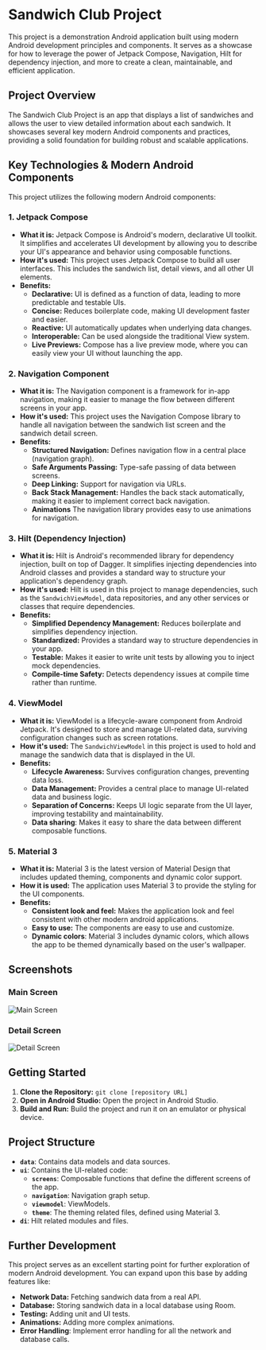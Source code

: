 # Sandwich Club Project

This project is a demonstration Android application built using modern Android development principles and components. It serves as a showcase for how to leverage the power of Jetpack Compose, Navigation, Hilt for dependency injection, and more to create a clean, maintainable, and efficient application.

## Project Overview

The Sandwich Club Project is an app that displays a list of sandwiches and allows the user to view detailed information about each sandwich. It showcases several key modern Android components and practices, providing a solid foundation for building robust and scalable applications.

## Key Technologies & Modern Android Components

This project utilizes the following modern Android components:

### 1. Jetpack Compose

*   **What it is:** Jetpack Compose is Android's modern, declarative UI toolkit. It simplifies and accelerates UI development by allowing you to describe your UI's appearance and behavior using composable functions.
*   **How it's used:** This project uses Jetpack Compose to build all user interfaces. This includes the sandwich list, detail views, and all other UI elements.
*   **Benefits:**
    *   **Declarative:** UI is defined as a function of data, leading to more predictable and testable UIs.
    *   **Concise:** Reduces boilerplate code, making UI development faster and easier.
    *   **Reactive:** UI automatically updates when underlying data changes.
    *   **Interoperable:** Can be used alongside the traditional View system.
    *   **Live Previews:** Compose has a live preview mode, where you can easily view your UI without launching the app.

### 2. Navigation Component

*   **What it is:** The Navigation component is a framework for in-app navigation, making it easier to manage the flow between different screens in your app.
*   **How it's used:** This project uses the Navigation Compose library to handle all navigation between the sandwich list screen and the sandwich detail screen.
*   **Benefits:**
    *   **Structured Navigation:** Defines navigation flow in a central place (navigation graph).
    *   **Safe Arguments Passing:** Type-safe passing of data between screens.
    *   **Deep Linking:** Support for navigation via URLs.
    *   **Back Stack Management:** Handles the back stack automatically, making it easier to implement correct back navigation.
    * **Animations** The navigation library provides easy to use animations for navigation.

### 3. Hilt (Dependency Injection)

*   **What it is:** Hilt is Android's recommended library for dependency injection, built on top of Dagger. It simplifies injecting dependencies into Android classes and provides a standard way to structure your application's dependency graph.
*   **How it's used:** Hilt is used in this project to manage dependencies, such as the `SandwichViewModel`, data repositories, and any other services or classes that require dependencies.
*   **Benefits:**
    *   **Simplified Dependency Management:** Reduces boilerplate and simplifies dependency injection.
    *   **Standardized:** Provides a standard way to structure dependencies in your app.
    *   **Testable:** Makes it easier to write unit tests by allowing you to inject mock dependencies.
    *   **Compile-time Safety:** Detects dependency issues at compile time rather than runtime.

### 4. ViewModel

*   **What it is:** ViewModel is a lifecycle-aware component from Android Jetpack. It's designed to store and manage UI-related data, surviving configuration changes such as screen rotations.
*   **How it's used:** The `SandwichViewModel` in this project is used to hold and manage the sandwich data that is displayed in the UI.
*   **Benefits:**
    *   **Lifecycle Awareness:** Survives configuration changes, preventing data loss.
    *   **Data Management:** Provides a central place to manage UI-related data and business logic.
    *   **Separation of Concerns:** Keeps UI logic separate from the UI layer, improving testability and maintainability.
    * **Data sharing**: Makes it easy to share the data between different composable functions.

### 5. Material 3

* **What it is:** Material 3 is the latest version of Material Design that includes updated theming, components and dynamic color support.
* **How it is used:** The application uses Material 3 to provide the styling for the UI components.
* **Benefits:**
    * **Consistent look and feel:** Makes the application look and feel consistent with other modern android applications.
    * **Easy to use:** The components are easy to use and customize.
    * **Dynamic colors**: Material 3 includes dynamic colors, which allows the app to be themed dynamically based on the user's wallpaper.

## Screenshots
### Main Screen
![Main Screen](screenshots/1.png)

### Detail Screen
![Detail Screen](screenshots/2.png)
## Getting Started

1.  **Clone the Repository:** `git clone [repository URL]`
2.  **Open in Android Studio:** Open the project in Android Studio.
3.  **Build and Run:** Build the project and run it on an emulator or physical device.

## Project Structure

*   **`data`**: Contains data models and data sources.
*   **`ui`**: Contains the UI-related code:
    *   **`screens`**: Composable functions that define the different screens of the app.
    *   **`navigation`**: Navigation graph setup.
    *   **`viewmodel`**: ViewModels.
    * **`theme`**: The theming related files, defined using Material 3.
* **`di`**: Hilt related modules and files.

## Further Development

This project serves as an excellent starting point for further exploration of modern Android development. You can expand upon this base by adding features like:

*   **Network Data:** Fetching sandwich data from a real API.
*   **Database:** Storing sandwich data in a local database using Room.
*   **Testing:** Adding unit and UI tests.
*   **Animations:** Adding more complex animations.
* **Error Handling**: Implement error handling for all the network and database calls.


